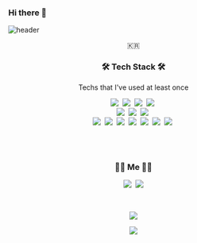 ### Hi there 👋

![header](https://capsule-render.vercel.app/api?type=soft&color=auto&height=150&section=header&text=Hyeonseong%20Jeon&fontSize=70&animation=twinkling)

<p align="center">🇰🇷 </p>

<h3 align="center">🛠 Tech Stack 🛠</h3>

<p align="center"> Techs that I've used at least once </p>

<p align="center">
  <img src="https://img.shields.io/badge/TypeScript-ffb13b?style=flat-square&logo=typescript&logoColor=white"/></a>&nbsp 
  <img src="https://img.shields.io/badge/C++-00599C?style=flat-square&logo=C%2B%2B&logoColor=white"/></a>&nbsp 
  <img src="https://img.shields.io/badge/Python-3766AB?style=flat-square&logo=Python&logoColor=white"/></a>&nbsp 
  <img src="https://img.shields.io/badge/Java-007396?style=flat-square&logo=Java&logoColor=white"/></a>&nbsp
  <br>
  <img src="https://img.shields.io/badge/HTML-1572B6?style=flat-square&logo=html5&logoColor=white"/></a>&nbsp 
  <img src="https://img.shields.io/badge/CSS-1572B6?style=flat-square&logo=css3&logoColor=white"/></a>&nbsp 
  <img src="https://img.shields.io/badge/React-1572B6?style=flat-square&logo=react&logoColor=white"/></a>&nbsp 
  
  <br>
  <img src="https://img.shields.io/badge/NestJS-6DB33F?style=flat-square&logo=NestJS&logoColor=white"/></a>&nbsp 
  <img src="https://img.shields.io/badge/Express-6DB33F?style=flat-square&logo=Express&logoColor=white"/></a>&nbsp 
  <img src="https://img.shields.io/badge/TypeORM-6DB33F?style=flat-square&logo=TypeORM&logoColor=white"/></a>&nbsp 
  <img src="https://img.shields.io/badge/GraphQL-6DB33F?style=flat-square&logo=GraphQL&logoColor=white"/></a>&nbsp 
  <img src="https://img.shields.io/badge/Mysql-E6B91E?style=flat-square&logo=MySql&logoColor=white"/></a>&nbsp 
  <img src="https://img.shields.io/badge/Docker-E6B91E?style=flat-square&logo=docker&logoColor=white"/></a>&nbsp 
  <img src="https://img.shields.io/badge/aws-333664?style=flat-square&logo=amazon-aws&logoColor=white"/></a>&nbsp 
</p>

<br><br>
<h3 align="center"> 🧑‍💻 Me 🧑‍💻 </h3>
<p align="center">
  <a href="https://www.notion.so/hyeonss/682cbdabc6df40e1a2edae7d2ab27d17" target="_blank"><img src="https://img.shields.io/badge/Tech%20Note-11B48A?style=flat-square&logo=Vimeo&logoColor=white"/></a>&nbsp
  <a href="mailto:hyeonss0417@gmail.com" target="_blank"><img src="https://img.shields.io/badge/Gmail-d14836?style=flat-square&logo=Gmail&logoColor=white"/></a>
</p>
<br>

<p align="center">
  <a href="https://hits.seeyoufarm.com"><img src="https://hits.seeyoufarm.com/api/count/incr/badge.svg?url=https://github.com/skyoun97&count_bg=%23ED6DA3&title_bg=%2386757E&icon=github.svg&icon_color=%23E1DEDE&title=hits&edge_flat=false"/></a>
</p>



<p align="center"> <img src="https://github-readme-stats.vercel.app/api?username=skyoun97&show_icons=true&theme=dracula" /> </p>

